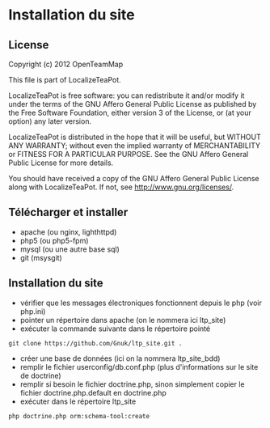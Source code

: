 ﻿# Installation du site

## License

Copyright (c) 2012 OpenTeamMap

This file is part of LocalizeTeaPot.

LocalizeTeaPot is free software: you can redistribute it and/or modify
it under the terms of the GNU Affero General Public License as published by
the Free Software Foundation, either version 3 of the License, or
(at your option) any later version.

LocalizeTeaPot is distributed in the hope that it will be useful,
but WITHOUT ANY WARRANTY; without even the implied warranty of
MERCHANTABILITY or FITNESS FOR A PARTICULAR PURPOSE.  See the
GNU Affero General Public License for more details.

You should have received a copy of the GNU Affero General Public License
along with LocalizeTeaPot.  If not, see <http://www.gnu.org/licenses/>.

## Télécharger et installer

* apache (ou nginx, lighthttpd)
* php5 (ou php5-fpm)
* mysql (ou une autre base sql)
* git (msysgit)

## Installation du site

* vérifier que les messages électroniques fonctionnent depuis le php (voir php.ini)
* pointer un répertoire dans apache (on le nommera ici ltp_site)
* exécuter la commande suivante dans le répertoire pointé

~~~~~~~~~~~~~{.sh}
git clone https://github.com/Gnuk/ltp_site.git .
~~~~~~~~~~~~~

* créer une base de données (ici on la nommera ltp_site_bdd)
* remplir le fichier userconfig/db.conf.php (plus d'informations sur le site de doctrine)
* remplir si besoin le fichier doctrine.php, sinon simplement copier le fichier doctrine.php.default en doctrine.php
* exécuter dans le répertoire ltp_site

~~~~~~~~~~~~~{.sh}
php doctrine.php orm:schema-tool:create
~~~~~~~~~~~~~

